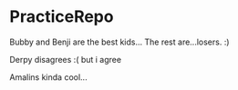 # PracticeRepo

Bubby and Benji are the best kids... The rest are...losers. :)

Derpy disagrees :( but i agree

Amalins kinda cool...
